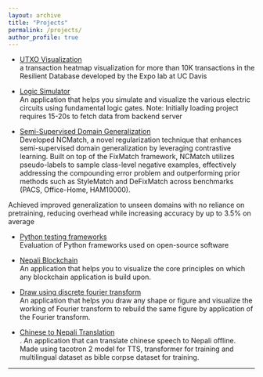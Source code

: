 ```yaml
---
layout: archive
title: "Projects"
permalink: /projects/
author_profile: true
---
```


- [UTXO Visualization](https://utxo.netlify.app/)<br>
 a transaction heatmap visualization for more than 10K transactions in the Resilient Database developed by the Expo lab at UC Davis

- [Logic Simulator ](https://logic-circuit-simulator-frontend.darshanacharya.repl.co/)<br>
  An application that helps you simulate and visualize the various electric circuits using fundamental logic gates.
  Note: Initially loading project requires 15-20s to fetch data from backend server

- [Semi-Supervised Domain Generalization](https://drive.google.com/file/d/1fJSRAJ9UyIF1p0ywE2aQJQLAAwcl0iSC/view?usp=drive_link)<br>
Developed NCMatch, a novel regularization technique that enhances semi-supervised domain generalization by leveraging contrastive learning. Built on top of the FixMatch framework, NCMatch utilizes pseudo-labels to sample class-level negative examples, effectively addressing the compounding error problem and outperforming prior methods such as StyleMatch and DeFixMatch across benchmarks (PACS, Office-Home, HAM10000).

Achieved improved generalization to unseen domains with no reliance on pretraining, reducing overhead while increasing accuracy by up to 3.5% on average

- [Python testing frameworks](https://github.com/EYH0602/TestEval)<br>      Evaluation of Python frameworks used on open-source software

<!-- - [Automated musical tune generation using char RNN](https://acharyadarshan.github.io/2020/03/web-pelican-intro/)<br>
  An application that can generate a sequence of ABC musical notes which can be played by media player to compose musical tunes -->

- [Nepali Blockchain](https://nepaliblockchain.netlify.app/)<br>
  An application that helps you to visualize the core principles on which any blockchain application is build upon.

- [Draw using discrete fourier transform](https://drawusing-fourier.netlify.app/)<br>
  An application that helps you draw any shape or figure and visualize the working of Fourier transform to rebuild the same figure by application of the Fourier transform.

<!-- - [2D Fighting game ](https://2d-1.darshanacharya.repl.co/)<br>.
  A modified retro style game similar to sonic made as part of intrenship. -->

- [Chinese to Nepali Translation ](https://github.com/acharyadarshan/Speech-Translator)<br>.
  An application that can translate chinese speech to Nepali offline. Made using tacotron 2 model for TTS, transformer for training and multilingual dataset as bible corpse dataset for training.

<!-- - [Portable Electrocardiogram Device ](https://acharyadarshan.netlify.app/projects.html)<br>
  A cheap and easily portable ECG device that helps you to measure the various prinicpal pulsating activities of heart. -->

<!-- - [Nepali Blockchain](https://nepaliblockchain.netlify.app/)<br>
  An application that helps you to visualize the core principles on which any blockchain application is build upon. -->

<!-- - [Make playable drum](https://github.com/acharyadarshan/MathMate)<br>
  A web application written in python that uses concepts from pygame to give you playable drum with nice UI. -->

<!-- - [Visaulize quicksort](https://visualizequicksort.netlify.app/)<br>
  A web application that helps you to visualize the fastest searching algorithm quick sort -->

---
